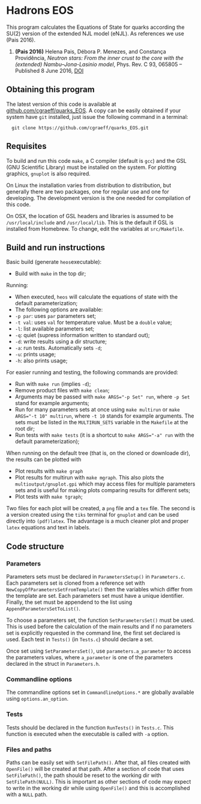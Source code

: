 # Hadrons EOS

This program calculates the Equations of State for quarks according the SU(2)
version of the extended NJL model (eNJL). As references we use (Pais 2016).

1. **(Pais 2016)** Helena Pais, Débora P. Menezes, and Constança Providência,
   *Neutron stars: From the inner crust to the core with the (extended)
   Nambu–Jona-Lasinio model*, Phys. Rev. C 93, 065805 – Published 8 June 2016,
   [DOI](http://dx.doi.org/10.1103/PhysRevC.93.065805)

## Obtaining this program
The latest version of this code is available at [github.com/cgraeff/quarks_EOS](https://github.com/cgraeff/quarks_EOS).
A copy can be easily obtained if your system have `git` installed, just issue the following
command in a terminal:
 ```
   git clone https://github.com/cgraeff/quarks_EOS.git
 ```

## Requisites

To build and run this code `make`, a C compiler (default is `gcc`) and the
GSL (GNU Scientific Library) must be installed on the system. For plotting
graphics, `gnuplot` is also required.

On Linux the installation varies from distribution to distribution, but generally
there are two packages, one for regular use and one for developing.
The development version is the one needed for compilation of this code.

On OSX, the location of GSL headers and libraries is assumed to be
`/usr/local/include` and `/usr/local/lib`. This is the default if GSL is
installed from Homebrew. To change, edit the variables at `src/Makefile`.

## Build and run instructions

Basic build (generate `heos`executable):
* Build with `make` in the top dir;

Running:
* When executed, `heos` will calculate the equations of state with the default
  parameterization;
* The following options are available:
 * `-p par`: uses `par` parameters set;
 * `-t val`: uses `val` for temperature value. Must be a `double` value;
 * `-l`: list available parameters set;
 * `-q`: quiet (supress information written to standard out);
 * `-d`: write results using a dir structure;
 * `-a`: run tests. Automatically sets `-d`;
 * `-u`: prints usage;
 * `-h`: also prints usage;

For easier running and testing, the following commands are provided:
* Run with `make run` (implies `-d`);
* Remove product files with `make clean`;
* Arguments may be passed with `make ARGS="-p Set" run`,
  where `-p Set` stand for example arguments;
* Run for many parameters sets at once using `make multirun` or `make ARGS="-t 10" multirun`,
where `-t 10` stands for example arguments. The sets must be listed in the `MULTIRUN_SETS`
variable in the `Makefile` at the root dir;
* Run tests with `make tests` (it is a shortcut to `make ARGS="-a" run` with
  the default parameterization);

When running on the default tree (that is, on the cloned or downloade dir), the
results can be plotted with
* Plot results with `make graph`
* Plot results for multirun with `make mgraph`. This also plots the `multioutput/gnuplot.gpi`
which may access files for multiple parameters sets and is useful for making plots comparing
results for different sets;
* Plot tests with `make tgraph`;

Two files for each plot will be created, a `png` file and a `tex` file. The second
is a version created using the `tiks` terminal for `gnuplot` and can be used
directly into `(pdf)latex`. The advantage is a much cleaner plot and proper
`latex` equations and text in labels.

## Code structure

### Parameters

Parameters sets must be declared in `ParametersSetup()` in `Parameters.c`.
Each parameters set is cloned from a reference set with
`NewCopyOfParametersSetFromTemplate()` then the variables which differ from the
template are set. Each parameters set must have a unique identifier. Finally,
the set must be appendend to the list using `AppendParametersSetToList()`.

To choose a parameters set, the function `SetParametersSet()` must be used.
This is used before the calculation of the main results and if no parameters set
is explicitly requested in the command line, the first set declared is used.
Each test in `Tests()` (in `Tests.c`) should declare a set.

Once set using `SetParametersSet()`, use `parameters.a_parameter` to access the
parameters values, where `a_parameter` is one of the parameters declared in the
struct in `Parameters.h`.

### Commandline options

The commandline options set in `CommandlineOptions.*` are globally available
using `options.an_option`.

### Tests

Tests should be declared in the function `RunTests()` in `Tests.c`. This
function is executed when the executable is called with `-a` option.

### Files and paths

Paths can be easily set with `SetFilePath()`. After that, all files created with
`OpenFile()` will be created at that path. After a section of code that uses
`SetFilePath()`, the path should be reset to the working dir with
`SetFilePath(NULL)`. This is important as other sections of code may expect to
write in the working dir while using `OpenFile()` and this is accomplished with
a `NULL` path.
